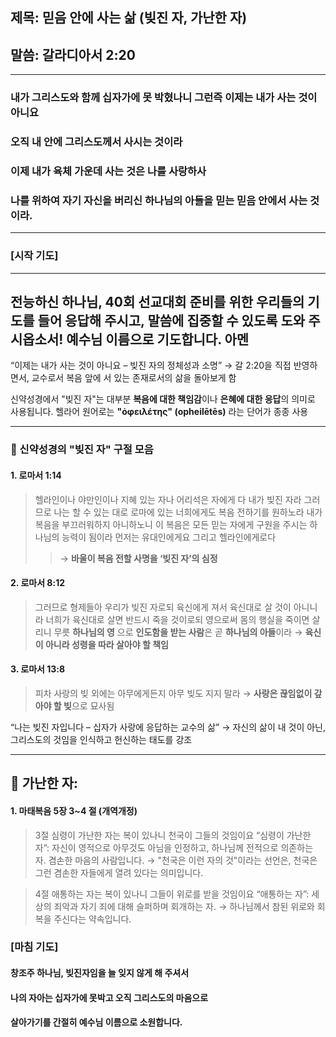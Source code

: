 ## 제목: 믿음 안에 사는 삶 (빚진 자, 가난한 자)
## 말씀: 갈라디아서 2:20
---
### 내가 그리스도와 함께 십자가에 못 박혔나니 그런즉 이제는 내가 사는 것이 아니요 
### 오직 내 안에 그리스도께서 사시는 것이라 
### 이제 내가 육체 가운데 사는 것은 나를 사랑하사 
### 나를 위하여 자기 자신을 버리신 하나님의 아들을 믿는 믿음 안에서 사는 것이라.
---

### [시작 기도]  
---
전능하신 하나님, 40회 선교대회 준비를 위한 
우리들의 기도를 들어 응답해 주시고,
말씀에 집중할 수 있도록 도와 주시옵소서!
예수님 이름으로 기도합니다.
아멘
----


“이제는 내가 사는 것이 아니요 – 빚진 자의 정체성과 소명”
→ 갈 2:20을 직접 반영하면서, 교수로서 복음 앞에 서 있는 존재로서의 삶을 돌아보게 함

신약성경에서 "빚진 자"는 대부분 **복음에 대한 책임감**이나 **은혜에 대한 응답**의 의미로 사용됩니다. 
헬라어 원어로는 **"ὀφειλέτης" (opheilētēs)** 라는 단어가 종종 사용

---

### 📖 신약성경의 "빚진 자" 구절 모음

#### 1. **로마서 1:14**
> 헬라인이나 야만인이나 지혜 있는 자나 어리석은 자에게 다 내가 빚진 자라
> 그러므로 나는 할 수 있는 대로 로마에 있는 너희에게도 복음 전하기를 원하노라
> 내가 복음을 부끄러워하지 아니하노니 이 복음은 모든 믿는 자에게 구원을 주시는
> 하나님의 능력이 됨이라 먼저는 유대인에게요 그리고 헬라인에게로다
>> → **바울이 복음 전할 사명을 ‘빚진 자’의 심정**

#### 2. **로마서 8:12**
> 그러므로 형제들아 우리가 빚진 자로되 육신에게 져서 육신대로 살 것이 아니니라
> 너희가 육신대로 살면 반드시 죽을 것이로되 영으로써 몸의 행실을 죽이면 살리니
> 무릇 **하나님의 영** 으로 **인도함을 받는 사람**은 곧 **하나님의 아들**이라
> → **육신이 아니라 성령을 따라 살아야 할 책임**

#### 3. **로마서 13:8**
> 피차 사랑의 빚 외에는 아무에게든지 아무 빚도 지지 말라
> → **사랑은 끊임없이 갚아야 할 빚**으로 묘사됨

“나는 빚진 자입니다 – 십자가 사랑에 응답하는 교수의 삶”
→ 자신의 삶이 내 것이 아닌, 그리스도의 것임을 인식하고 헌신하는 태도를 강조

---

## 📖 가난한 자:
#### 1. 마태복음 5장 3~4 절 (개역개정)
> 3절 심령이 가난한 자는 복이 있나니 천국이 그들의 것임이요
“심령이 가난한 자”: 자신이 영적으로 아무것도 아님을 인정하고, 하나님께 전적으로 의존하는 자. 겸손한 마음의 사람입니다.
→ "천국은 이런 자의 것"이라는 선언은, 천국은 그런 겸손한 자들에게 열려 있다는 의미입니다.

> 4절 애통하는 자는 복이 있나니 그들이 위로를 받을 것임이요
“애통하는 자”: 세상의 죄악과 자기 죄에 대해 슬퍼하며 회개하는 자.
→ 하나님께서 참된 위로와 회복을 주신다는 약속입니다.

### [마침 기도]  
#### 창조주 하나님, 빚진자임을 늘 잊지 않게 해 주셔서 
#### 나의 자아는 십자가에 못박고 오직 그리스도의 마음으로 
#### 살아가기를 간절히 예수님 이름으로 소원합니다.
